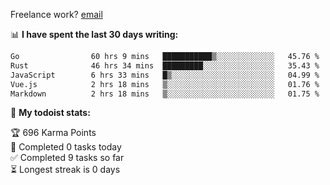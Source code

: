Freelance work? [email](mailto:fanosoro@gmail.com)

📊 **I have spent the last 30 days writing:**
<!--START_SECTION:waka-->

```txt
Go                60 hrs 9 mins   ███████████▒░░░░░░░░░░░░░   45.76 %
Rust              46 hrs 34 mins  █████████░░░░░░░░░░░░░░░░   35.43 %
JavaScript        6 hrs 33 mins   █▒░░░░░░░░░░░░░░░░░░░░░░░   04.99 %
Vue.js            2 hrs 18 mins   ▒░░░░░░░░░░░░░░░░░░░░░░░░   01.76 %
Markdown          2 hrs 18 mins   ▒░░░░░░░░░░░░░░░░░░░░░░░░   01.75 %
```

<!--END_SECTION:waka-->

🚧 **My todoist stats:**
<!-- TODO-IST:START -->
🏆  696 Karma Points           
🌸  Completed 0 tasks today           
✅  Completed 9 tasks so far           
⏳  Longest streak is 0 days
<!-- TODO-IST:END -->
